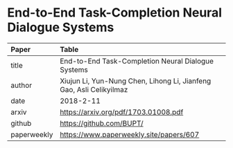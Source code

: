 # End-to-End Task-Completion Neural Dialogue Systems

| Paper | Table |
| :--- | :--- |
| title | End-to-End Task-Completion Neural Dialogue Systems |
| author |  Xiujun Li, Yun-Nung Chen, Lihong Li, Jianfeng Gao, Asli Celikyilmaz |
| date | 2018-2-11 |
| arxiv | https://arxiv.org/pdf/1703.01008.pdf |
| github | https://github.com/BUPT/ |
| paperweekly | https://www.paperweekly.site/papers/607 |


